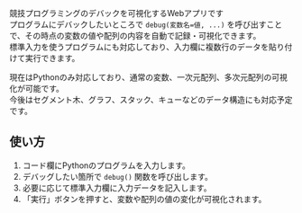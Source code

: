 競技プログラミングのデバックを可視化するWebアプリです  
プログラムにデバックしたいところで
`debug(変数名=値, ...)` を呼び出すことで、その時点の変数の値や配列の内容を自動で記録・可視化できます。  
標準入力を使うプログラムにも対応しており、入力欄に複数行のデータを貼り付けて実行できます。

現在はPythonのみ対応しており、通常の変数、一次元配列、多次元配列の可視化が可能です。  
今後はセグメント木、グラフ、スタック、キューなどのデータ構造にも対応予定です。

## 使い方

1. コード欄にPythonのプログラムを入力します。
2. デバッグしたい箇所で `debug()` 関数を呼び出します。
3. 必要に応じて標準入力欄に入力データを記入します。
4. 「実行」ボタンを押すと、変数や配列の値の変化が可視化されます。